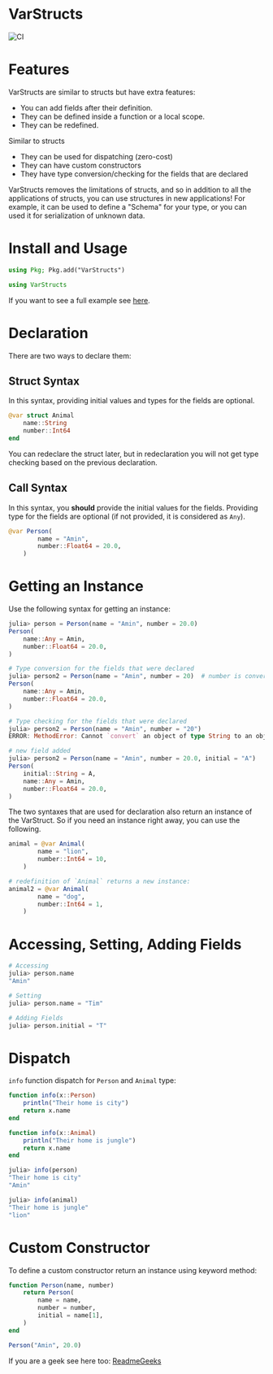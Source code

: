 # VarStructs

![CI](https://github.com/aminya/VarStructs.jl/workflows/CI/badge.svg)

# Features

VarStructs are similar to structs but have extra features:
  - You can add fields after their definition.
  - They can be defined inside a function or a local scope.
  - They can be redefined.

Similar to structs
  - They can be used for dispatching (zero-cost)
  - They can have custom constructors
  - They have type conversion/checking for the fields that are declared


VarStructs removes the limitations of structs, and so in addition to all the applications of structs, you can use structures in new applications! For example, it can be used to define a "Schema" for your type, or you can used it for serialization of unknown data.

# Install and Usage
```julia
using Pkg; Pkg.add("VarStructs")
```
```julia
using VarStructs
```

If you want to see a full example see [here]( https://github.com/aminya/VarStructs.jl/blob/master/example/schema.jl).

# Declaration
There are two ways to declare them:

## Struct Syntax
In this syntax, providing initial values and types for the fields are optional.
```julia
@var struct Animal
    name::String
    number::Int64
end
```
You can redeclare the struct later, but in redeclaration you will not get type checking based on the previous declaration.

## Call Syntax
In this syntax, you **should** provide the initial values for the fields. Providing type for the fields are optional (if not provided, it is considered as `Any`).
```julia
@var Person(
        name = "Amin",
        number::Float64 = 20.0,
    )
```

# Getting an Instance
Use the following syntax for getting an instance:
```julia
julia> person = Person(name = "Amin", number = 20.0)
Person(
    name::Any = Amin,       
    number::Float64 = 20.0,
)

# Type conversion for the fields that were declared
julia> person2 = Person(name = "Amin", number = 20)  # number is converted to Float64
Person(
    name::Any = Amin,       
    number::Float64 = 20.0,
)

# Type checking for the fields that were declared
julia> person2 = Person(name = "Amin", number = "20")
ERROR: MethodError: Cannot `convert` an object of type String to an object of type Float64

# new field added
julia> person2 = Person(name = "Amin", number = 20.0, initial = "A")
Person(
    initial::String = A,    
    name::Any = Amin,       
    number::Float64 = 20.0,
)
```

The two syntaxes that are used for declaration also return an instance of the VarStruct. So if you need an instance right away, you can use the following.
```julia
animal = @var Animal(
        name = "lion",
        number::Int64 = 10,
    )

# redefinition of `Animal` returns a new instance:
animal2 = @var Animal(
        name = "dog",
        number::Int64 = 1,
    )
```

# Accessing, Setting, Adding Fields
```julia
# Accessing
julia> person.name
"Amin"

# Setting
julia> person.name = "Tim"

# Adding Fields
julia> person.initial = "T"

```

# Dispatch
`info` function dispatch for `Person` and `Animal` type:
```julia
function info(x::Person)
    println("Their home is city")
    return x.name
end

function info(x::Animal)
    println("Their home is jungle")
    return x.name
end
```
```julia
julia> info(person)
"Their home is city"
"Amin"

julia> info(animal)
"Their home is jungle"
"lion"
```


# Custom Constructor
To define a custom constructor return an instance using keyword method:
```julia
function Person(name, number)
    return Person(
        name = name,
        number = number,
        initial = name[1],
    )
end

Person("Amin", 20.0)
```

If you are a geek see here too: [ReadmeGeeks](https://github.com/aminya/VarStructs.jl/blob/master/ReadmeGeeks.md)
